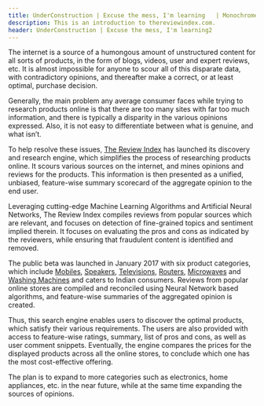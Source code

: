 ```yaml
---
title: UnderConstruction | Excuse the mess, I'm learning   | Monochrome
description: This is an introduction to thereviewindex.com.
header: UnderConstruction | Excuse the mess, I'm learning2
---
```


The internet is a source of a humongous amount of unstructured content for all sorts of products, in the form of blogs, videos, user and expert reviews, etc. It is almost impossible for anyone to scour all of this disparate data, with contradictory opinions, and thereafter make a correct, or at least optimal, purchase decision.

Generally, the main problem any average consumer faces while trying to research products online is that there are too many sites with far too much information, and there is typically a disparity in the various opinions expressed. Also, it is not easy to differentiate between what is genuine, and what isn’t.

To help resolve these issues, [The Review Index](https://thereviewindex.com) has launched its discovery and research engine, which simplifies the process of researching products online. It scours various sources on the internet, and mines opinions and reviews for the products. This information is then presented as a unified, unbiased, feature-wise summary scorecard of the aggregate opinion to the end user.

Leveraging cutting-edge Machine Learning Algorithms and Artificial Neural Networks, The Review Index compiles reviews from popular sources which are relevant, and focuses on detection of fine-grained topics and sentiment implied therein. It focuses on evaluating the pros and cons as indicated by the reviewers, while ensuring that fraudulent content is identified and removed.

The public beta was launched in January 2017 with six product categories, which include [Mobiles](https://thereviewindex.com/mobiles), [Speakers](https://thereviewindex.com/speakers), [Televisions](https://thereviewindex.com/televisions), [Routers](https://thereviewindex.com/routers), [Microwaves](https://thereviewindex.com/microwaves) and [Washing Machines](https://thereviewindex.com/washingmachines) and caters to Indian consumers. Reviews from popular online stores are compiled and reconciled using Neural Network based algorithms, and feature-wise summaries of the aggregated opinion is created.

Thus, this search engine enables users to discover the optimal products, which satisfy their various requirements. The users are also provided with access to feature-wise ratings, summary, list of pros and cons, as well as user comment snippets. Eventually, the engine compares the prices for the displayed products across all the online stores, to conclude which one has the most cost-effective offering.

The plan is to expand to more categories such as electronics, home appliances, etc. in the near future, while at the same time expanding the sources of opinions.


